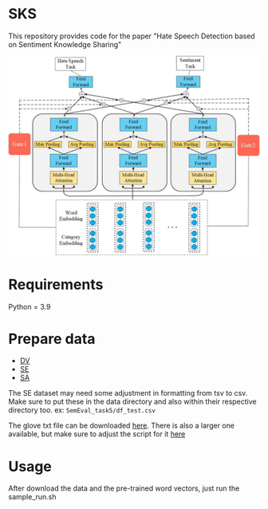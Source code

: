 # SKS
This repository provides code for the paper "Hate Speech Detection based on Sentiment Knowledge Sharing"

![avatar](figure1.jpg)

# Requirements
Python = 3.9

# Prepare data
+ [DV](https://github.com/t-davidson/hate-speech-and-offensive-language)
+ [SE](https://github.com/rnjtsh/hatEval-2019/blob/master/public_development_en/dev_en.tsv)
+ [SA](https://www.kaggle.com/dv1453/twitter-sentiment-analysis-analytics-vidya)

The SE dataset may need some adjustment in formatting from tsv to csv. Make sure to put these in the data directory and also within their respective directory too. ex: `SemEval_task5/df_test.csv`

The glove txt file can be downloaded [here](https://www.kaggle.com/datasets/aellatif/glove6b300dtxt). There is also a larger one available, but make sure to adjust the script for it [here](https://www.kaggle.com/datasets/authman/pickled-glove840b300d-for-10sec-loading)
# Usage
After download the data and the pre-trained word vectors, just run the sample_run.sh

